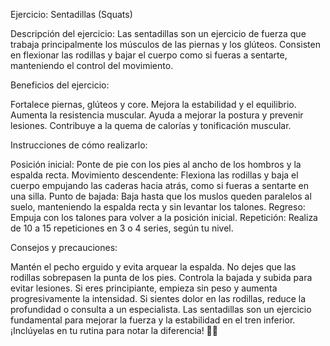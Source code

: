Ejercicio: Sentadillas (Squats)

Descripción del ejercicio:
Las sentadillas son un ejercicio de fuerza que trabaja principalmente los músculos de las piernas y los glúteos.
 Consisten en flexionar las rodillas y bajar el cuerpo como si fueras a sentarte, manteniendo el control del movimiento.




Beneficios del ejercicio:


Fortalece piernas, glúteos y core.
Mejora la estabilidad y el equilibrio.
Aumenta la resistencia muscular.
Ayuda a mejorar la postura y prevenir lesiones.
Contribuye a la quema de calorías y tonificación muscular.




Instrucciones de cómo realizarlo:


Posición inicial: Ponte de pie con los pies al ancho de los hombros y la espalda recta.
Movimiento descendente: Flexiona las rodillas y baja el cuerpo empujando las caderas hacia atrás, como si fueras a sentarte en una silla.
Punto de bajada: Baja hasta que los muslos queden paralelos al suelo, manteniendo la espalda recta y sin levantar los talones.
Regreso: Empuja con los talones para volver a la posición inicial.
Repetición: Realiza de 10 a 15 repeticiones en 3 o 4 series, según tu nivel.



Consejos y precauciones:


Mantén el pecho erguido y evita arquear la espalda.
No dejes que las rodillas sobrepasen la punta de los pies.
Controla la bajada y subida para evitar lesiones.
Si eres principiante, empieza sin peso y aumenta progresivamente la intensidad.
Si sientes dolor en las rodillas, reduce la profundidad o consulta a un especialista.
Las sentadillas son un ejercicio fundamental para mejorar la fuerza y la estabilidad en el tren inferior. ¡Inclúyelas en tu rutina para notar la diferencia! 💪🔥

